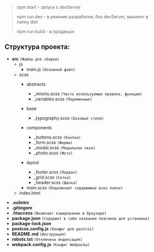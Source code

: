 >npm start - запуск с devServer
>
>npm run dev - в режиме разработки, без devServer, выкинет в папку dist
>
>npm run build - в продакшн

 
Структура проекта:
---
+ **src** `(Файлы для сборки)`                
    + js
        * main.js `(Основной файл)`
    + scss        
        + abstracts
            * _mixins.scss  `(Часто используемые правила, функции)`
            * _variables.scss `(Переменные)`
        + base
            * _typography.scss `(Базовые стили)`
        + components
           * _buttons.scss `(Кнопки)`
           * _form.scss `(Форма)`
           * _modal.scss `(Модальное окно)`
           * _photo.scss `(Фото)`
          
        + layout          
            * _footer.scss `(Подвал)`
            * _grid.scss `(Сетка)`
            * _header.scss `(Шапка)`           
        * main.scss `(Подключает содержимое всех папок)`
    + index.html  
    
* **.eslintrc**
* **.gitingore**
* **.htaccess** `(Включает кэширование в браузере)`
* **package.json** `(Содержит в себе названия плагинов для установки)`
* **package-lock.json** 
* **postcss.config.js** `(Конфиг для postcss)`
* **README.md** `(Инструкция)`
* **robots.txt** `(Отключена индексация)`
* **webpack.config.js** `(Конфиг Webpacka)`
